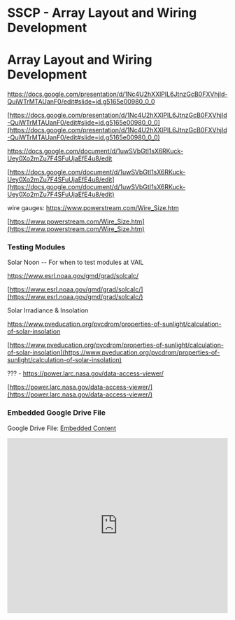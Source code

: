 # SSCP - Array Layout and Wiring Development

# Array Layout and Wiring Development

https://docs.google.com/presentation/d/1Nc4U2hXXlPIL6JtnzGcB0FXVhjId-QuiWTrMTAUanF0/edit#slide=id.g5165e00980_0_0

[https://docs.google.com/presentation/d/1Nc4U2hXXlPIL6JtnzGcB0FXVhjId-QuiWTrMTAUanF0/edit#slide=id.g5165e00980_0_0](https://docs.google.com/presentation/d/1Nc4U2hXXlPIL6JtnzGcB0FXVhjId-QuiWTrMTAUanF0/edit#slide=id.g5165e00980_0_0)

https://docs.google.com/document/d/1uwSVbGtI1sX6RKuck-Uey0Xo2mZu7F4SFuUjaEfE4u8/edit

[https://docs.google.com/document/d/1uwSVbGtI1sX6RKuck-Uey0Xo2mZu7F4SFuUjaEfE4u8/edit](https://docs.google.com/document/d/1uwSVbGtI1sX6RKuck-Uey0Xo2mZu7F4SFuUjaEfE4u8/edit)

wire gauges: https://www.powerstream.com/Wire_Size.htm

[https://www.powerstream.com/Wire_Size.htm](https://www.powerstream.com/Wire_Size.htm)

### Testing Modules

[](#h.sbg79fk49qbk)

Solar Noon -- For when to test modules at VAIL

https://www.esrl.noaa.gov/gmd/grad/solcalc/

[https://www.esrl.noaa.gov/gmd/grad/solcalc/](https://www.esrl.noaa.gov/gmd/grad/solcalc/)

Solar Irradiance & Insolation

https://www.pveducation.org/pvcdrom/properties-of-sunlight/calculation-of-solar-insolation

[https://www.pveducation.org/pvcdrom/properties-of-sunlight/calculation-of-solar-insolation](https://www.pveducation.org/pvcdrom/properties-of-sunlight/calculation-of-solar-insolation)

??? - https://power.larc.nasa.gov/data-access-viewer/

[https://power.larc.nasa.gov/data-access-viewer/](https://power.larc.nasa.gov/data-access-viewer/)

[](https://drive.google.com/folderview?id=1-67DeDZ3-THwsEsOGGlKM05p2zTU19wj)

### Embedded Google Drive File

Google Drive File: [Embedded Content](https://drive.google.com/embeddedfolderview?id=1-67DeDZ3-THwsEsOGGlKM05p2zTU19wj#list)

<iframe width="100%" height="400" src="https://drive.google.com/embeddedfolderview?id=1-67DeDZ3-THwsEsOGGlKM05p2zTU19wj#list" frameborder="0"></iframe>

